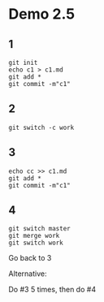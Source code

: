 # Demo 2.5 


## 1
```
git init
echo c1 > c1.md
git add *
git commit -m"c1"
```

## 2
```
git switch -c work
```

## 3
```
echo cc >> c1.md
git add *
git commit -m"c1"

```

## 4
```
git switch master
git merge work
git switch work

```

Go back to 3

Alternative:

Do #3 5 times,  then do #4


